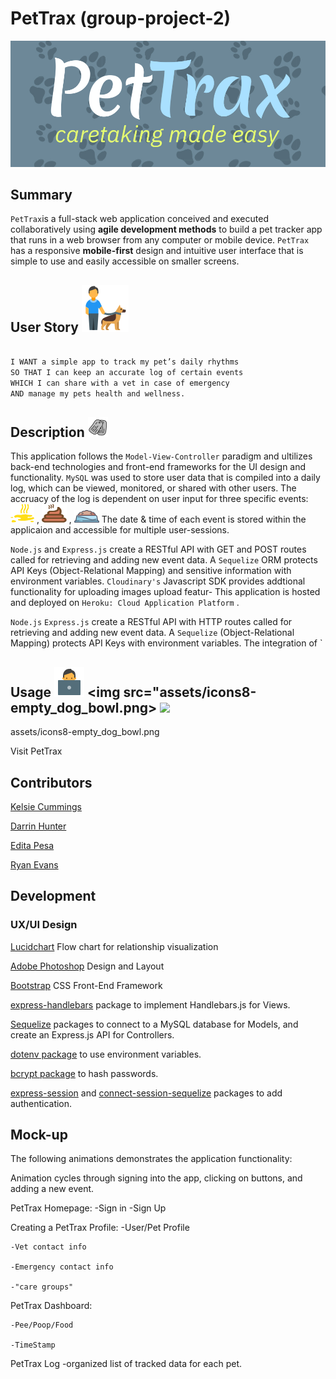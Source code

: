 # PetTrax (group-project-2)


<img src="assets/pettraxlogo.png">
     
## Summary  

`PetTrax`is a full-stack web application conceived and executed collaboratively using <b>agile development methods</b> to build a pet tracker app that runs in a web browser from any computer or mobile device. `PetTrax` has a responsive <b>mobile-first</b> design and intuitive user interface that is simple to use and easily accessible on smaller screens.

## User Story      <img src="assets/icons8-man_with_dog.png">


```md     

I WANT a simple app to track my pet’s daily rhythms
SO THAT I can keep an accurate log of certain events 
WHICH I can share with a vet in case of emergency 
AND manage my pets health and wellness. 


```

## Description <img src="assets/icons8-dog_tag.png">

This application follows the `Model-View-Controller` paradigm and ultilizes back-end technologies and front-end frameworks for the UI design and functionality. `MySQL` was used to store user data that is compiled into a daily log, which can be viewed, monitored, or shared with other users. The accruacy of the log is dependent on user input for three specific events:  <img src="public/img/icons/Pee-icon.png" width="38" height="30"> , <img src="public/img/icons/Poo-icon.png" width="40" height="30"> , <img src="public/img/icons/Food-icon.png" width="40" height="20">  The date & time of each event is stored within the applicaion and accessible for multiple user-sessions. 

`Node.js` and `Express.js` create a RESTful API with GET and POST routes called for retrieving and adding new event data. A `Sequelize` ORM protects API Keys (Object-Relational Mapping) and sensitive information with environment variables. `Cloudinary's` Javascript SDK provides addtional functionality for uploading images upload featur- This application is hosted and deployed on `Heroku: Cloud Application Platform` . 


`Node.js` `Express.js` create a RESTful API with HTTP routes called for retrieving and adding new event data. A `Sequelize` (Object-Relational Mapping) protects API Keys with environment variables. The integration of `
         
## Usage <img src="assets/icons8-working_with_a_laptop.png"> <img src="assets/icons8-empty_dog_bowl.png> <img src="assets/icons8-poodle.png">
assets/icons8-empty_dog_bowl.png

Visit PetTrax 


        


## Contributors

[Kelsie Cummings](https://github.com/kelsie-c)

[Darrin Hunter](https://github.com/dishdesigner)

[Edita Pesa](https://github.com/editapesa)

[Ryan Evans](https://github.com/rdevans87)


## Development

### UX/UI Design

[Lucidchart](https://www.lucidchart.com/pages/) Flow chart for relationship visualization 



[Adobe Photoshop](https://www.adobe.com/) Design and Layout

[Bootstrap](https://getbootstrap.com/) CSS Front-End Framework 

[express-handlebars](https://www.npmjs.com/package/express-handlebars) package to implement Handlebars.js for Views.

[Sequelize](https://www.npmjs.com/package/sequelize) packages to connect to a MySQL database for Models, and create an Express.js API for Controllers.

[dotenv package](https://www.npmjs.com/package/dotenv) to use environment variables.

[bcrypt package](https://www.npmjs.com/package/bcrypt) to hash passwords.

[express-session](https://www.npmjs.com/package/express-session) and [connect-session-sequelize](https://www.npmjs.com/package/connect-session-sequelize) packages to add authentication.


## Mock-up

The following animations demonstrates the application functionality: 


Animation cycles through signing into the app, clicking on buttons, and adding a new event.

PetTrax Homepage:
    -Sign in
    -Sign Up 

Creating a PetTrax Profile:
    -User/Pet Profile

    -Vet contact info 

    -Emergency contact info

    -"care groups"

PetTrax Dashboard:

    -Pee/Poop/Food

    -TimeStamp

PetTrax Log
    -organized list of tracked data for each pet.






